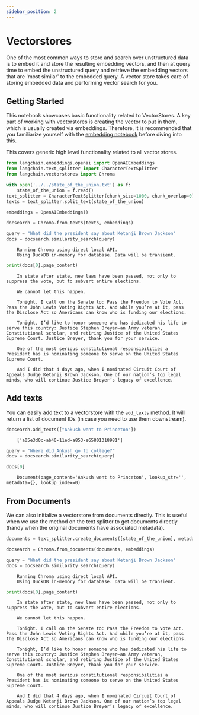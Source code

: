 ```yaml
---
sidebar_position: 2
---
```

# Vectorstores

One of the most common ways to store and search over unstructured data is to embed it and store the resulting embedding
vectors, and then at query time to embed the unstructured query and retrieve the embedding vectors that are
'most similar' to the embedded query. A vector store takes care of storing embedded data and performing vector search
for you.

## Getting Started

This notebook showcases basic functionality related to VectorStores. A key part of working with vectorstores is creating the vector to put in them, which is usually created via embeddings. Therefore, it is recommended that you familiarize yourself with the [embedding notebook](../../models/text_embedding.htpl) before diving into this.

This covers generic high level functionality related to all vector stores.

<!-- WARNING: THIS FILE WAS AUTOGENERATED! DO NOT EDIT! Instead, edit the notebook w/the location & name as this file. -->


```python
from langchain.embeddings.openai import OpenAIEmbeddings
from langchain.text_splitter import CharacterTextSplitter
from langchain.vectorstores import Chroma

with open('../../state_of_the_union.txt') as f:
    state_of_the_union = f.read()
text_splitter = CharacterTextSplitter(chunk_size=1000, chunk_overlap=0)
texts = text_splitter.split_text(state_of_the_union)

embeddings = OpenAIEmbeddings()

docsearch = Chroma.from_texts(texts, embeddings)

query = "What did the president say about Ketanji Brown Jackson"
docs = docsearch.similarity_search(query)
```

<CodeOutputBlock lang="python">

```
    Running Chroma using direct local API.
    Using DuckDB in-memory for database. Data will be transient.
```

</CodeOutputBlock>


```python
print(docs[0].page_content)
```

<CodeOutputBlock lang="python">

```
    In state after state, new laws have been passed, not only to suppress the vote, but to subvert entire elections. 
    
    We cannot let this happen. 
    
    Tonight. I call on the Senate to: Pass the Freedom to Vote Act. Pass the John Lewis Voting Rights Act. And while you’re at it, pass the Disclose Act so Americans can know who is funding our elections. 
    
    Tonight, I’d like to honor someone who has dedicated his life to serve this country: Justice Stephen Breyer—an Army veteran, Constitutional scholar, and retiring Justice of the United States Supreme Court. Justice Breyer, thank you for your service. 
    
    One of the most serious constitutional responsibilities a President has is nominating someone to serve on the United States Supreme Court. 
    
    And I did that 4 days ago, when I nominated Circuit Court of Appeals Judge Ketanji Brown Jackson. One of our nation’s top legal minds, who will continue Justice Breyer’s legacy of excellence.
```

</CodeOutputBlock>

## Add texts
You can easily add text to a vectorstore with the `add_texts` method. It will return a list of document IDs (in case you need to use them downstream).


```python
docsearch.add_texts(["Ankush went to Princeton"])
```

<CodeOutputBlock lang="python">

```
    ['a05e3d0c-ab40-11ed-a853-e65801318981']
```

</CodeOutputBlock>


```python
query = "Where did Ankush go to college?"
docs = docsearch.similarity_search(query)
```


```python
docs[0]
```

<CodeOutputBlock lang="python">

```
    Document(page_content='Ankush went to Princeton', lookup_str='', metadata={}, lookup_index=0)
```

</CodeOutputBlock>

## From Documents
We can also initialize a vectorstore from documents directly. This is useful when we use the method on the text splitter to get documents directly (handy when the original documents have associated metadata).


```python
documents = text_splitter.create_documents([state_of_the_union], metadatas=[{"source": "State of the Union"}])
```


```python
docsearch = Chroma.from_documents(documents, embeddings)

query = "What did the president say about Ketanji Brown Jackson"
docs = docsearch.similarity_search(query)
```

<CodeOutputBlock lang="python">

```
    Running Chroma using direct local API.
    Using DuckDB in-memory for database. Data will be transient.
```

</CodeOutputBlock>


```python
print(docs[0].page_content)
```

<CodeOutputBlock lang="python">

```
    In state after state, new laws have been passed, not only to suppress the vote, but to subvert entire elections. 
    
    We cannot let this happen. 
    
    Tonight. I call on the Senate to: Pass the Freedom to Vote Act. Pass the John Lewis Voting Rights Act. And while you’re at it, pass the Disclose Act so Americans can know who is funding our elections. 
    
    Tonight, I’d like to honor someone who has dedicated his life to serve this country: Justice Stephen Breyer—an Army veteran, Constitutional scholar, and retiring Justice of the United States Supreme Court. Justice Breyer, thank you for your service. 
    
    One of the most serious constitutional responsibilities a President has is nominating someone to serve on the United States Supreme Court. 
    
    And I did that 4 days ago, when I nominated Circuit Court of Appeals Judge Ketanji Brown Jackson. One of our nation’s top legal minds, who will continue Justice Breyer’s legacy of excellence.
```

</CodeOutputBlock>

